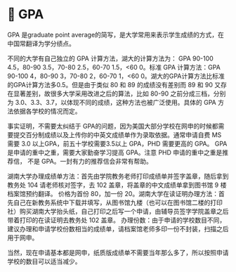 # 💯 GPA

&#x20;   GPA 是graduate point average的简写，是大学常用来表示学生成绩的方式，在中国常翻译为学分绩点。

&#x20;   不同的大学有自己独立的 GPA 计算方法，湖大的计算方法为： GPA 90-100 4.5，80-90 3.5，70-80 2.5，60-70 1.5，<60 0。标准 GPA 计算方法：GPA 90-100 4，80-90 3，70-80 2，60-70 1，<60 0。湖大的GPA计算方法比标准的GPA计算方法多0.5。但是由于类似 80 和 89 的成绩没有差别而 89 和 90 又存在显著差别，故很多大学采用改进之后的算法，比如 80-90 之前分成三档，分别为 3.0、3.3、3.7，以体现不同的成绩，这种方法也被广泛使用。具体的 GPA 方法依据各学校的情况而定。

&#x20;   事实证明，不需要太纠结于 GPA的问题，因为美国大部分学校在网申的时候都需要提交百分制成绩以及上传你的中英文成绩单作为录取依据。通常申请自费 MS 需要 3.0 以上GPA，前五十学校需要3.5以上 GPA，PHD 需要更高的 GPA。 GPA 是申请的重中之重，需要大家勤奋学习提高 GPA。注意 PHD 申请的重中之重是推荐信， 不是 GPA。一封有力的推荐信会非常有帮助。

&#x20;   湖南大学办理成绩单方法：首先由学院教务老师打印成绩单并签字盖章，随后拿到教务处 104 请老师核对签字，去 102 盖章，将盖章的中文成绩单拿到图书馆 9 楼档案馆预约翻译。 价格为首份 80，加一份 20。湖南大学在读证明办理方法：首先自己在新教务系统中下载并填写，从图书馆九楼（也可以在图书馆二楼的打印社）购买湖南大学抬头纸，自己打印之后写一个申请，由辅导员签字学院盖章之后带着打印的在读证明去教务处 102 盖章。 办理份数：由于申请的学校数目不同，建议办理和申请学校份数相当的成绩单，请档案馆老师多印一份不封装，扫描之后用于网申。

&#x20;   当然，现在申请基本都是网申，纸质版成绩单不需要当年那么多了，所以按照申请学校的数目可以适当减少。&#x20;
